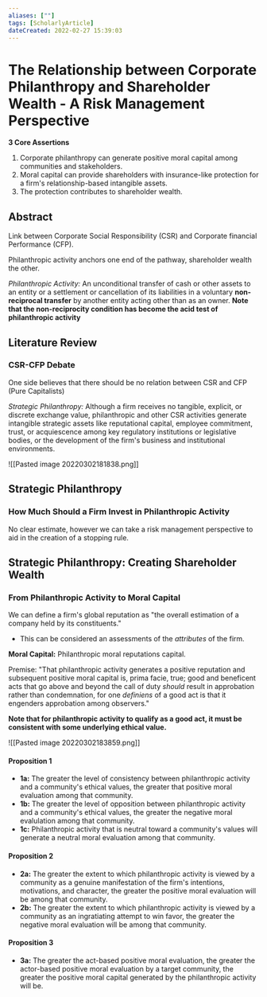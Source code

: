 ```yaml
---
aliases: [""] 
tags: [ScholarlyArticle] 
dateCreated: 2022-02-27 15:39:03
---
```

# The Relationship between Corporate Philanthropy and Shareholder Wealth - A Risk Management Perspective
**3 Core Assertions**
1. Corporate philanthropy can generate positive moral capital among communities and stakeholders.
2. Moral capital can provide shareholders with insurance-like protection for a firm's relationship-based intangible assets.
3. The protection contributes to shareholder wealth.

## Abstract
Link between Corporate Social Responsibility (CSR) and Corporate financial Performance (CFP).

Philanthropic activity anchors one end of the pathway, shareholder wealth the other. 

*Philanthropic Activity:* An unconditional transfer of cash or other assets to an entity or a settlement or cancellation of its liabilities in a voluntary **non-reciprocal transfer** by another entity acting other than as an owner. 
**Note that the non-reciprocity condition has become the acid test of philanthropic activity**

## Literature Review
### CSR-CFP Debate

One side believes that there should be no relation between CSR and CFP (Pure Capitalists)

*Strategic Philanthropy:* Although a firm receives no tangible, explicit, or discrete exchange value, philanthropic and other CSR activities generate intangible strategic assets like reputational capital, employee commitment, trust, or acquiescence among key regulatory institutions or legislative bodies, or the development of the firm's business and institutional environments.

![[Pasted image 20220302181838.png]]

## Strategic Philanthropy

### How Much Should a Firm Invest in Philanthropic Activity
No clear estimate, however we can take a risk management perspective to aid in the creation of a stopping rule.

## Strategic Philanthropy: Creating Shareholder Wealth

### From Philanthropic Activity to Moral Capital
We can define a firm's global reputation as "the overall estimation of a company held by its constituents."
- This can be considered an assessments of the *attributes* of the firm. 

**Moral Capital:** Philanthropic moral reputations capital.

Premise: "That philanthropic activity generates a positive reputation and subsequent positive moral capital is, prima facie, true; good and beneficent acts that go above and beyond the call of duty *should* result in approbation rather than condemnation, for one *definiens* of a good act is that it engenders approbation among observers."

**Note that for philanthropic activity to qualify as a good act, it must be consistent with some underlying ethical value.**

![[Pasted image 20220302183859.png]]

#### Proposition 1
- **1a:** The greater the level of consistency between philanthropic activity and a community's ethical values, the greater that positive moral evaluation among that community.
- **1b:** The greater the level of opposition between philanthropic activity and a community's ethical values, the greater the negative moral evalulation among that community. 
- **1c:** Philanthropic activity that is neutral toward a community's values will generate a neutral moral evaluation among that community.

#### Proposition 2
- **2a:** The greater the extent to which philanthropic activity is viewed by a community as a genuine manifestation of the firm's intentions, motivations, and character, the greater the positive moral evaluation will be among that community.
- **2b:** The greater the extent to which philanthropic activity is viewed by a community as an ingratiating attempt to win favor, the greater the negative moral evaluation will be among that community.
#### Proposition 3
- **3a:** The greater the act-based positive moral evaluation, the greater the actor-based positive moral evaluation by a target community, the greater the positive moral capital generated by the philanthropic activity will be.


